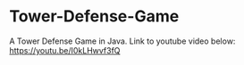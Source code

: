 # Tower-Defense-Game
A Tower Defense Game in Java. Link to youtube video below: 
https://youtu.be/I0kLHwvf3fQ
